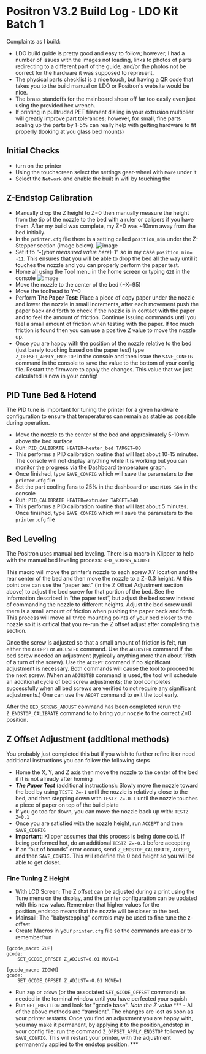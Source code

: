 # Positron V3.2 Build Log - LDO Kit Batch 1
Complaints as I build:
 - LDO build guide is pretty good and easy to follow; however, I had a number of issues with the images not loading, links to photos of parts redirecting to a different part of the guide, and/or the photos not be correct for the hardware it was supposed to represent.
 - The physical parts checklist is a nice touch, but having a QR code that takes you to the build manual on LDO or Positron's website would be nice.
 - The brass standoffs for the mainboard shear off far too easily even just using the provided hex wrench.
 - If printing in pulltruded PET filament dialing in your extrusion multiplier will greatly improve part tolerances; however, for small, fine parts scaling up the parts by 1-5% can really help with getting hardware to fit properly (looking at you glass bed mounts)

## Initial Checks
- turn on the printer
- Using the touchscreen select the settings gear-wheel with ```More``` under it
- Select the ```Network``` and enable the built in wifi by touching the

## Z-Endstop Calibration
- Manually drop the Z height to Z=0 then manually measure the height from the tip of the nozzle to the bed with a ruler or calipers if you have them. After my build was complete, my Z=0 was ~10mm away from the bed initially. 
- In the ```printer.cfg``` file there is a setting called ```position_min``` under the Z-Stepper section (image below). 
![image](https://github.com/user-attachments/assets/b7a3c2a1-29a6-49a6-a4da-f3013b63fc24)
- Set it to "**-**(*your measured value here*)-1" so in my case ```position_min= -11```. This ensures that you will be able to drop the bed all the way until it touches the nozzle and you can properly perform the paper test.
- Home all using the Tool menu in the home screen or typing ```G28``` in the console
![image](https://github.com/user-attachments/assets/728499ee-7b75-4ba9-ab08-64dd74b176e8)
- Move the nozzle to the center of the bed (~X=95)
- Move the toolhead to Y=0
- Perform **The Paper Test**: Place a piece of copy paper under the nozzle and lower the nozzle in small increments, after each movement push the paper back and forth to check if the nozzle is in contact with the paper and to feel the amount of friction. Continue issuing commands until you feel a small amount of friction when testing with the paper. If too much friction is found then you can use a positive Z value to move the nozzle up.
- Once you are happy with the position of the nozzle relative to the bed (just barely touching based on the paper test) type ```Z_OFFSET_APPLY_ENDSTOP``` in the console and then issue the ```SAVE_CONFIG``` command in the console to save the value to the bottom of your config file. Restart the firmware to apply the changes. This value that we just calculated is now in your config!

## PID Tune Bed & Hotend
The PID tune is important for tuning the printer for a given hardware configuration to ensure that temperatures can remain as stable as possible during operation.
 - Move the nozzle to the center of the bed and approximately 5-10mm above the bed surface
 - Run: ```PID_CALIBRATE HEATER=heater_bed TARGET=80```
 - This performs a PID calibration routine that will last about 10-15 minutes. The console will not display anything while it is working but you can monitor the progress via the Dashboard temperature graph.
 -  Once finished, type ```SAVE_CONFIG``` which will save the parameters to the ```printer.cfg``` file
 - Set the part cooling fans to 25% in the dashboard or use ```M106 S64``` in the console
 - Run: ```PID_CALIBRATE HEATER=extruder TARGET=240```
 - This performs a PID calibration routine that will last about 5 minutes. Once finished, type ```SAVE_CONFIG``` which will save the parameters to the ```printer.cfg``` file

## Bed Leveling
The Positron uses manual bed leveling. There is a macro in Klipper to help with the manual bed leveling process: ```BED_SCREWS_ADJUST```

This macro will move the printer’s nozzle to each screw XY location and the rear center of the bed and then move the nozzle to a Z=0.3 height. At this point one can use the “paper test” (in the Z Offset Adjustment section above) to adjust the bed screw for that portion of the bed. See the information described in “the paper test”, but adjust the bed screw instead of commanding the nozzle to different heights. Adjust the bed screw until there is a small amount of friction when pushing the paper back and forth. This process will move all three mounting points of your bed closer to the nozzle so it is critical that you re-run the Z offset adjust after completing this section.

Once the screw is adjusted so that a small amount of friction is felt, run either the ```ACCEPT``` or ```ADJUSTED``` command. Use the ```ADJUSTED``` command if the bed screw needed an adjustment (typically anything more than about 1/8th of a turn of the screw). Use the ```ACCEPT``` command if no significant adjustment is necessary. Both commands will cause the tool to proceed to the next screw. (When an ```ADJUSTED``` command is used, the tool will schedule an additional cycle of bed screw adjustments; the tool completes successfully when all bed screws are verified to not require any significant adjustments.) One can use the ```ABORT``` command to exit the tool early.

After the ```BED_SCREWS_ADJUST``` command has been completed rerun the ```Z_ENDSTOP_CALIBRATE``` command to to bring your nozzle to the correct Z=0 position.

## Z Offset Adjustment (additional methods)
You probably just completed this but if you wish to further refine it or need additional instructions you can follow the following steps
 - Home the X, Y, and Z axis then move the nozzle to the center of the bed if it is not already after homing
 - ***The Paper Test*** (additional instructions): Slowly move the nozzle toward the bed by using ```TESTZ Z=-1``` until the nozzle is relatively close to the bed, and then stepping down with ```TESTZ Z=-0.1``` until the nozzle touches a piece of paper on top of the build plate
 - If you go too far down, you can move the nozzle back up with: ```TESTZ Z=0.1```
 - Once you are satisfied with the nozzle height, run ```ACCEPT``` and then ```SAVE_CONFIG```
 - **Important**: Klipper assumes that this process is being done cold. If being performed hot, do an additional ```TESTZ Z=-0.1``` before accepting
 - If an “out of bounds” error occurs, send ```Z_ENDSTOP_CALIBRATE```, ```ACCEPT```, and then ```SAVE_CONFIG```. This will redefine the 0 bed height so you will be able to get closer.

### Fine Tuning Z Height
 - With LCD Screen: The Z offset can be adjusted during a print using the Tune menu on the display, and the printer configuration can be updated with this new value. Remember that higher values for the position_endstop means that the nozzle will be closer to the bed.
 - Mainsail: The "babystepping" controls may be used to fine tune the z-offset
 - Create Macros in your ```printer.cfg``` file so the commands are easier to remember/run
```
[gcode_macro ZUP]
gcode:
    SET_GCODE_OFFSET Z_ADJUST=0.01 MOVE=1

[gcode_macro ZDOWN]
gcode:
    SET_GCODE_OFFSET Z_ADJUST=-0.01 MOVE=1
```
 - Run ```zup``` or ```zdown``` (or the associated ```SET_GCODE_OFFSET``` command) as needed in the terminal window until you have perfected your squish
 - Run ```GET_POSITION``` and look for "gcode base". *Note the Z value*
*** - All of the above methods are “transient”. The changes are lost as soon as your printer restarts. Once you find an adjustment you are happy with, you may make it permanent, by applying it to the position_endstop in your config file: run the command ```Z_OFFSET_APPLY_ENDSTOP``` followed by ```SAVE_CONFIG```. This will restart your printer, with the adjustment permanently applied to the endstop position. ***
